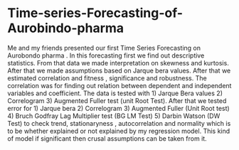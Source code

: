# Time-series-Forecasting-of-Aurobindo-pharma
Me and my friends presented our first Time Series Forecasting on Aurobondo pharma . In this forecasting first we find out descriptive statistics. From that data we made interpretation on skewness and kurtosis. 
After that we made assumptions based on Jarque bera values. After that we estimated correlation and fitness , significance and robustness.
The correlation was for finding out relation between dependent and independent variables and coefficient. 
The data is tested with 1) Jarque Bera values 2) Correlogram 3) Augmented Fuller test (unit Root Test).
After that we tested error for 1) Jarque bera 2) Correlogram 3) Augmented Fuller (Unit Root test) 4) Bruch Godfray Lag Multiplier test (BG LM Test) 5) Darbin Watson (DW Test) to check trend, stationaryness , autocorrelation and normality which is to be whether explained or not explained by my regression model. 
This kind of model if significant then crusal assumptions can be taken from it. 
